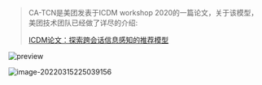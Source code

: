 > CA-TCN是美团发表于ICDM workshop 2020的一篇论文，关于该模型，美团技术团队已经做了详尽的介绍:
>
> [ICDM论文：探索跨会话信息感知的推荐模型](https://zhuanlan.zhihu.com/p/338975624)

![preview](https://cdn.jsdelivr.net/gh/Zhangxin98/Note@main/img/v2-9b3262e0baa06f2b4cb29a9c0e428b3c_r.jpg)

![image-20220315225039156](https://cdn.jsdelivr.net/gh/Zhangxin98/Note@main/img/image-20220315225039156.png)

